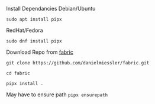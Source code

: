 Install Dependancies
Debian/Ubuntu
```
sudo apt install pipx
```
RedHat/Fedora
```
sudo dnf install pipx
```
Download Repo from [fabric](https://github.com/danielmiessler/fabric)

```
git clone https://github.com/danielmiessler/fabric.git
```

```
cd fabric
```
```
pipx install .
```
May have to ensure path `pipx ensurepath`
